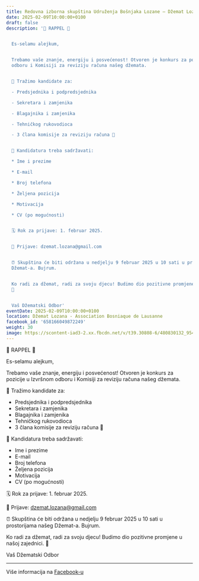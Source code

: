 ```yaml
---
title: Redovna izborna skupština Udruženja Bošnjaka Lozane – Džemat Lozana
date: 2025-02-09T10:00:00+0100
draft: false
description: '🔔 RAPPEL 🔔


  Es-selamu alejkum,


  Trebamo vaše znanje, energiju i posvećenost! Otvoren je konkurs za pozicije u Izvršnom
  odboru i Komisiji za reviziju računa našeg džemata.


  🎯 Tražimo kandidate za:

  - Predsjednika i podpredsjednika

  - Sekretara i zamjenika

  - Blagajnika i zamjenika

  - Tehničkog rukovodioca

  - 3 člana komisije za reviziju računa 💸


  📝 Kandidatura treba sadržavati:

  * Ime i prezime

  * E-mail

  * Broj telefona

  * Željena pozicija

  * Motivacija

  * CV (po mogućnosti)


  🗓️ Rok za prijave: 1. februar 2025.


  📧 Prijave: dzemat.lozana@gmail.com


  ⏰ Skupština će biti održana u nedjelju 9 februar 2025 u 10 sati u prostorijama našeg
  Džemat-a. Bujrum.


  Ko radi za džemat, radi za svoju djecu! Budimo dio pozitivne promjene u našoj zajednici.
  💚


  Vaš Džematski Odbor'
eventDate: 2025-02-09T10:00:00+0100
location: Džemat Lozana - Association Bosniaque de Lausanne
facebook_id: '658166049872249'
weight: 30
image: https://scontent-iad3-2.xx.fbcdn.net/v/t39.30808-6/480830132_954423803484886_7743822091948684736_n.jpg?_nc_cat=111&ccb=1-7&_nc_sid=9e60e4&_nc_ohc=--hKKNqIdSMQ7kNvwEZWThG&_nc_oc=AdkLgmPBInusMN900Xdbs5dN3V0D-BoSxxsMroLD6yf5Ey48BKJYKQqsicAdtVMEn3E&_nc_zt=23&_nc_ht=scontent-iad3-2.xx&edm=ABTKTjYEAAAA&_nc_gid=2pgMlaQ_HBG5ClYl0j1JRQ&oh=00_AfKYZdazdAm1eQyco9ojN4nIZSsmlVcMPaa42N9vwobejw&oe=68308343
---
```


🔔 RAPPEL 🔔

Es-selamu alejkum,

Trebamo vaše znanje, energiju i posvećenost! Otvoren je konkurs za pozicije u Izvršnom odboru i Komisiji za reviziju računa našeg džemata.

🎯 Tražimo kandidate za:
- Predsjednika i podpredsjednika
- Sekretara i zamjenika
- Blagajnika i zamjenika
- Tehničkog rukovodioca
- 3 člana komisije za reviziju računa 💸

📝 Kandidatura treba sadržavati:
* Ime i prezime
* E-mail
* Broj telefona
* Željena pozicija
* Motivacija
* CV (po mogućnosti)

🗓️ Rok za prijave: 1. februar 2025.

📧 Prijave: dzemat.lozana@gmail.com

⏰ Skupština će biti održana u nedjelju 9 februar 2025 u 10 sati u prostorijama našeg Džemat-a. Bujrum.

Ko radi za džemat, radi za svoju djecu! Budimo dio pozitivne promjene u našoj zajednici. 💚

Vaš Džematski Odbor

---

Više informacija na [Facebook-u](https://facebook.com/events/658166049872249)